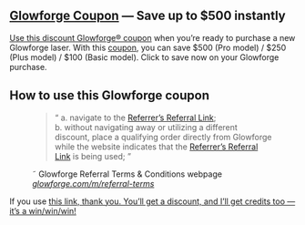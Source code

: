 <meta http-equiv="X-UA-Compatible" content="IE=edge" />
<meta name="viewport" content="width=device-width, initial-scale=1" />
<meta name="description" content="Click to save up-to $500 on your Glowforge purchase" />
<meta name="google-site-verification" content="GeocPUVJRy9NG1x0o5CjCC_XgKsoFGmfKBZWAL_rotA" />

<h2><a href="https://glowforge.us/r/BNarDD" target="_blank" rel="noreferrer noopener">Glowforge Coupon</a> — Save up to $500 instantly</h2>

<p><a href="https://glowforge.us/r/BNarDD" target="_blank" rel="noreferrer noopener">Use this discount Glowforge® coupon</a> when you’re ready to purchase a new Glowforge laser. With this <a href="https://glowforge.us/r/BNarDD" target="_blank" rel="noreferrer noopener">coupon</a>, you can save $500 (Pro model) / $250 (Plus model) / $100 (Basic model). Click to save now on your Glowforge purchase.</p>

## How to use this Glowforge coupon
<figure>
<blockquote>
  <q>
    a. navigate to the <a href="https://glowforge.us/r/BNarDD" target="_blank" rel="noreferrer noopener">Referrer’s Referral Link</a>;<br />
    b. without navigating away or utilizing a different discount, place a qualifying order directly from Glowforge while the website indicates that the <a href="https://glowforge.us/r/BNarDD" target="_blank" rel="noreferrer noopener">Referrer’s Referral Link</a> is being used;
  </q>
  </blockquote>
  <figcaption>&tilde; Glowforge Referral Terms &amp; Conditions webpage <br />
    <cite><a href="https://glowforge.com/m/referral-terms" target="_blank" rel="noreferrer noopener">glowforge.com/m/referral-terms</a></cite>
  </figcaption>
</figure>
  
  
<p>If you use <a href="https://glowforge.us/r/BNarDD" target="_blank" rel="noreferrer noopener">this link, thank you. You’ll get a discount, and I’ll get credits too — it’s a win/win/win!</p>
